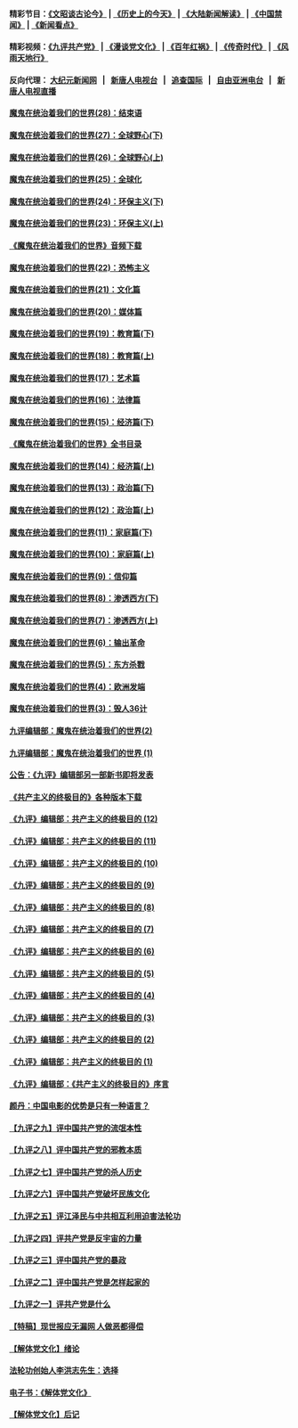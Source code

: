 #### 精彩节目：[《文昭谈古论今》](http://155.138.205.71/wenzhao) | [《历史上的今天》](http://155.138.205.71/today-in-history) | [《大陆新闻解读》](http://155.138.205.71/ntdtv-comedy) | [《中国禁闻》](http://155.138.205.71/ntdtv-news) | [《新闻看点》](http://155.138.205.71/news-insight) 

 #### 精彩视频：[《九评共产党》](http://155.138.205.71:10000/videos/jiuping) | [《漫谈党文化》](http://155.138.205.71:10000/videos/mtdwh) | [《百年红祸》](http://155.138.205.71:10000/videos/bnhh) | [《传奇时代》](http://155.138.205.71:10000/videos/legend) | [《风雨天地行》](http://155.138.205.71:10000/videos/fytdx) 

 #### 反向代理： [大纪元新闻网](http://155.138.205.71:10080/) &nbsp;&nbsp;|&nbsp;&nbsp; [新唐人电视台](http://155.138.205.71:8000/) &nbsp;&nbsp;|&nbsp;&nbsp; [追查国际](http://155.138.205.71:10010/) &nbsp;&nbsp;|&nbsp;&nbsp; [自由亚洲电台](http://155.138.205.71:9800/) &nbsp;&nbsp;|&nbsp;&nbsp; [新唐人电视直播](http://155.138.205.71/) 

#### [魔鬼在统治着我们的世界(28)：结束语](../pages/nsc422/n10936246.md?t=02201837) 

#### [魔鬼在统治着我们的世界(27)：全球野心(下)](../pages/nsc422/n10928319.md?t=02201837) 

#### [魔鬼在统治着我们的世界(26)：全球野心(上)](../pages/nsc422/n10900318.md?t=02201837) 

#### [魔鬼在统治着我们的世界(25)：全球化](../pages/nsc422/n10788205.md?t=02201837) 

#### [魔鬼在统治着我们的世界(24)：环保主义(下)](../pages/nsc422/n10695307.md?t=02201837) 

#### [魔鬼在统治着我们的世界(23)：环保主义(上)](../pages/nsc422/n10688613.md?t=02201837) 

#### [《魔鬼在统治着我们的世界》音频下载](../pages/nsc422/n10635553.md?t=02201837) 

#### [魔鬼在统治着我们的世界(22)：恐怖主义](../pages/nsc422/n10614727.md?t=02201837) 

#### [魔鬼在统治着我们的世界(21)：文化篇](../pages/nsc422/n10597706.md?t=02201837) 

#### [魔鬼在统治着我们的世界(20)：媒体篇](../pages/nsc422/n10586579.md?t=02201837) 

#### [魔鬼在统治着我们的世界(19)：教育篇(下)](../pages/nsc422/n10564808.md?t=02201837) 

#### [魔鬼在统治着我们的世界(18)：教育篇(上)](../pages/nsc422/n10526970.md?t=02201837) 

#### [魔鬼在统治着我们的世界(17)：艺术篇](../pages/nsc422/n10499093.md?t=02201837) 

#### [魔鬼在统治着我们的世界(16)：法律篇](../pages/nsc422/n10485969.md?t=02201837) 

#### [魔鬼在统治着我们的世界(15)：经济篇(下)](../pages/nsc422/n10469975.md?t=02201837) 

#### [《魔鬼在统治着我们的世界》全书目录](../pages/nsc422/n10464261.md?t=02201837) 

#### [魔鬼在统治着我们的世界(14)：经济篇(上)](../pages/nsc422/n10457370.md?t=02201837) 

#### [魔鬼在统治着我们的世界(13)：政治篇(下)](../pages/nsc422/n10448270.md?t=02201837) 

#### [魔鬼在统治着我们的世界(12)：政治篇(上)](../pages/nsc422/n10444576.md?t=02201837) 

#### [魔鬼在统治着我们的世界(11)：家庭篇(下)](../pages/nsc422/n10440961.md?t=02201837) 

#### [魔鬼在统治着我们的世界(10)：家庭篇(上)](../pages/nsc422/n10435448.md?t=02201837) 

#### [魔鬼在统治着我们的世界(9)：信仰篇](../pages/nsc422/n10432159.md?t=02201837) 

#### [魔鬼在统治着我们的世界(8)：渗透西方(下)](../pages/nsc422/n10429603.md?t=02201837) 

#### [魔鬼在统治着我们的世界(7)：渗透西方(上)](../pages/nsc422/n10426013.md?t=02201837) 

#### [魔鬼在统治着我们的世界(6)：输出革命](../pages/nsc422/n10421536.md?t=02201837) 

#### [魔鬼在统治着我们的世界(5)：东方杀戮](../pages/nsc422/n10417707.md?t=02201837) 

#### [魔鬼在统治着我们的世界(4)：欧洲发端](../pages/nsc422/n10414890.md?t=02201837) 

#### [魔鬼在统治着我们的世界(3)：毁人36计](../pages/nsc422/n10411583.md?t=02201837) 

#### [九评编辑部：魔鬼在统治着我们的世界(2)](../pages/nsc422/n10410036.md?t=02201837) 

#### [九评编辑部：魔鬼在统治着我们的世界 (1)](../pages/nsc422/n10406825.md?t=02201837) 

#### [公告：《九评》编辑部另一部新书即将发表](../pages/nsc422/n10405104.md?t=02201837) 

#### [《共产主义的终极目的》各种版本下载](../pages/nsc422/n10022138.md?t=02201837) 

#### [《九评》编辑部：共产主义的终极目的 (12)](../pages/nsc422/n9933272.md?t=02201837) 

#### [《九评》编辑部：共产主义的终极目的 (11)](../pages/nsc422/n9924973.md?t=02201837) 

#### [《九评》编辑部：共产主义的终极目的 (10)](../pages/nsc422/n9920883.md?t=02201837) 

#### [《九评》编辑部：共产主义的终极目的 (9)](../pages/nsc422/n9916363.md?t=02201837) 

#### [《九评》编辑部：共产主义的终极目的 (8)](../pages/nsc422/n9912488.md?t=02201837) 

#### [《九评》编辑部：共产主义的终极目的 (7)](../pages/nsc422/n9901176.md?t=02201837) 

#### [《九评》编辑部：共产主义的终极目的 (6)](../pages/nsc422/n9899359.md?t=02201837) 

#### [《九评》编辑部：共产主义的终极目的 (5)](../pages/nsc422/n9893174.md?t=02201837) 

#### [《九评》编辑部：共产主义的终极目的 (4)](../pages/nsc422/n9891246.md?t=02201837) 

#### [《九评》编辑部：共产主义的终极目的 (3)](../pages/nsc422/n9879879.md?t=02201837) 

#### [《九评》编辑部：共产主义的终极目的 (2)](../pages/nsc422/n9876205.md?t=02201837) 

#### [《九评》编辑部：共产主义的终极目的 (1)](../pages/nsc422/n9865857.md?t=02201837) 

#### [《九评》编辑部：《共产主义的终极目的》序言](../pages/nsc422/n9862666.md?t=02201837) 

#### [颜丹：中国电影的优势是只有一种语言？](../pages/nsc422/n9583062.md?t=02201837) 

#### [【九评之九】评中国共产党的流氓本性](../pages/nsc422/n737542.md?t=02201837) 

#### [【九评之八】评中国共产党的邪教本质](../pages/nsc422/n735942.md?t=02201837) 

#### [【九评之七】评中国共产党的杀人历史](../pages/nsc422/n733806.md?t=02201837) 

#### [【九评之六】评中国共产党破坏民族文化](../pages/nsc422/n731667.md?t=02201837) 

#### [【九评之五】评江泽民与中共相互利用迫害法轮功](../pages/nsc422/n730058.md?t=02201837) 

#### [【九评之四】评共产党是反宇宙的力量](../pages/nsc422/n727814.md?t=02201837) 

#### [【九评之三】评中国共产党的暴政](../pages/nsc422/n725597.md?t=02201837) 

#### [【九评之二】评中国共产党是怎样起家的](../pages/nsc422/n723946.md?t=02201837) 

#### [【九评之一】评共产党是什么](../pages/nsc422/n722529.md?t=02201837) 

#### [【特稿】现世报应无漏网 人做恶都得偿](../pages/nsc422/n4215167.md?t=02201837) 

#### [【解体党文化】绪论](../pages/nsc422/n1449356.md?t=02201837) 

#### [法轮功创始人李洪志先生：选择](../pages/nsc422/n3580738.md?t=02201837) 

#### [电子书：《解体党文化》](../pages/nsc422/n1573484.md?t=02201837) 

#### [【解体党文化】后记](../pages/nsc422/n1531999.md?t=02201837) 

